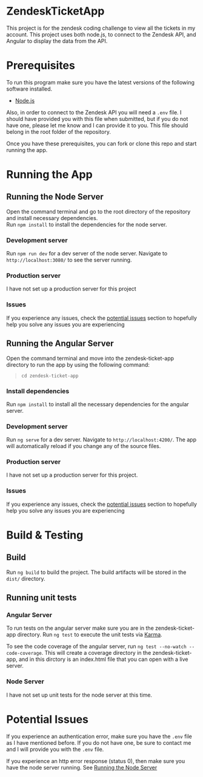 # ZendeskTicketApp
This project is for the zendesk coding challenge to view all the tickets
in my account. This project uses both node.js, to connect to the Zendesk API,
and Angular to display the data from the API.

# Prerequisites
To run this program make sure you have the latest versions of the following software installed.

- [Node.js](https://nodejs.org/en/download/)

Also, in order to connect to the Zendesk API you will need a `.env` file. I should have provided you with this file when submitted, but if you do not have one, please let me know and I can provide it to you. This file should belong in the root folder of the repository.

Once you have these prerequisites, you can fork or clone this repo and start running the app.

# Running the App

## Running the Node Server
Open the command terminal and go to the root directory of the repository and install necessary dependencies.  
Run `npm install` to install the dependencies for the node server.

### Development server
Run `npm run dev` for a dev server of the node server. Navigate to `http://localhost:3080/` to see the server running.

### Production server

I have not set up a production server for this project

### Issues
If you experience any issues, check the [potential issues](#potential-issues) section to hopefully help you solve any issues you are experiencing

## Running the Angular Server
Open the command terminal and move into the zendesk-ticket-app directory to run the app by using the following command:
>`cd zendesk-ticket-app`
### Install dependencies
Run `npm install` to install all the necessary dependencies for the angular server.

### Development server

Run `ng serve` for a dev server. Navigate to `http://localhost:4200/`. The app will automatically reload if you change any of the source files. 

### Production server

I have not set up a production server for this project.

### Issues
If you experience any issues, check the [potential issues](#potential-issues) section to hopefully help you solve any issues you are experiencing

# Build & Testing
## Build

Run `ng build` to build the project. The build artifacts will be stored in the `dist/` directory.

## Running unit tests

### Angular Server

To run tests on the angular server make sure you are in the zendesk-ticket-app directory. Run `ng test` to execute the unit tests via [Karma](https://karma-runner.github.io).

To see the code coverage of the angular server, run `ng test --no-watch --code-coverage`. This will create a coverage directory in the zendesk-ticket-app, and in this dirctory is an index.html file that you can open with a live server.

### Node Server

I have not set up unit tests for the node server at this time.

# Potential Issues
If you experience an authentication error, make sure you have the `.env` file as I have mentioned before. If you do not have one, be sure to contact me and I will provide you with the `.env` file.

If you experience an http error response (status 0), then make sure you have the node server running. See [Running the Node Server](#running-the-node-server)
